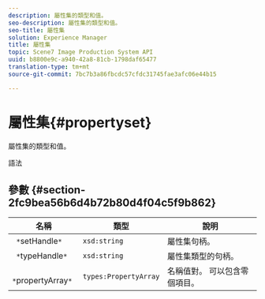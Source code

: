 ```yaml
---
description: 屬性集的類型和值。
seo-description: 屬性集的類型和值。
seo-title: 屬性集
solution: Experience Manager
title: 屬性集
topic: Scene7 Image Production System API
uuid: b8800e9c-a940-42a8-81cb-1798daf65477
translation-type: tm+mt
source-git-commit: 7bc7b3a86fbcdc57cfdc31745fae3afc06e44b15

---
```



# 屬性集{#propertyset}

屬性集的類型和值。

語法

## 參數 {#section-2fc9bea56b6d4b72b80d4f04c5f9b862}

| 名稱 | 類型 | 說明 |
|---|---|---|
| ` *`setHandle`*` | `xsd:string` | 屬性集句柄。 |
| ` *`typeHandle`*` | `xsd:string` | 屬性集類型的句柄。 |
| ` *`propertyArray`*` | `types:PropertyArray` | 名稱值對。 可以包含零個項目。 |

